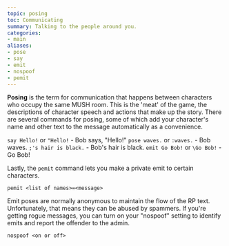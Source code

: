 ```yaml
---
topic: posing
toc: Communicating
summary: Talking to the people around you.
categories:
- main
aliases:
- pose
- say
- emit
- nospoof
- pemit
---
```

**Posing** is the term for communication that happens between characters who occupy the same MUSH room.  This is the 'meat' of the game, the descriptions of character speech and actions that make up the story. There are several commands for posing, some of which add your character's name and other text to the message automatically as a convenience.

`say Hello!` or `"Hello!` - Bob says, "Hello!"
`pose waves.` or `:waves.` - Bob waves.
`;'s hair is black.` - Bob's hair is black.
`emit Go Bob!` or `\Go Bob!` - Go Bob!

Lastly, the `pemit` command lets you make a private emit to certain characters.

`pemit <list of names>=<message>`

Emit poses are normally anonymous to maintain the flow of the RP text.  Unfortunately, that means they can be abused by spammers.  If you're getting rogue messages, you can turn on your "nospoof" setting to identify emits and report the offender to the admin.

`nospoof <on or off>`
